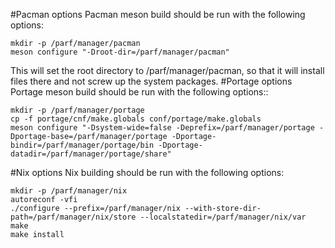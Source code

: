 #Pacman options
Pacman meson build should be run with the following options:
~~~
mkdir -p /parf/manager/pacman
meson configure "-Droot-dir=/parf/manager/pacman"
~~~
This will set the root directory to /parf/manager/pacman, so that it will install files there and not screw up the system packages.
#Portage options
Portage meson build should be run with the following options::
~~~
mkdir -p /parf/manager/portage
cp -f portage/cnf/make.globals conf/portage/make.globals
meson configure "-Dsystem-wide=false -Deprefix=/parf/manager/portage -Dportage-base=/parf/manager/portage -Dportage-bindir=/parf/manager/portage/bin -Dportage-datadir=/parf/manager/portage/share" 
~~~
#Nix options
Nix building should be run with the following options:
~~~
mkdir -p /parf/manager/nix
autoreconf -vfi
./configure --prefix=/parf/manager/nix --with-store-dir-path=/parf/manager/nix/store --localstatedir=/parf/manager/nix/var
make
make install
~~~
